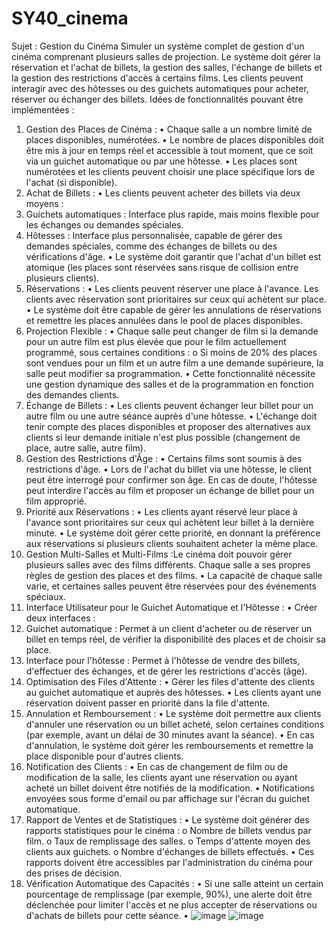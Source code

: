 # SY40_cinema
Sujet : Gestion du Cinéma
Simuler un système complet de gestion d'un cinéma comprenant plusieurs salles de projection.
Le système doit gérer la réservation et l'achat de billets, la gestion des salles, l'échange de
billets et la gestion des restrictions d'accès à certains films. Les clients peuvent interagir avec
des hôtesses ou des guichets automatiques pour acheter, réserver ou échanger des billets.
Idées de fonctionnalités pouvant être implémentées :
1. Gestion des Places de Cinéma :
• Chaque salle a un nombre limité de places disponibles, numérotées.
• Le nombre de places disponibles doit être mis à jour en temps réel et accessible à tout
moment, que ce soit via un guichet automatique ou par une hôtesse.
• Les places sont numérotées et les clients peuvent choisir une place spécifique lors de
l'achat (si disponible).
2. Achat de Billets :
• Les clients peuvent acheter des billets via deux moyens :
1. Guichets automatiques : Interface plus rapide, mais moins flexible pour les
échanges ou demandes spéciales.
2. Hôtesses : Interface plus personnalisée, capable de gérer des demandes
spéciales, comme des échanges de billets ou des vérifications d'âge.
• Le système doit garantir que l'achat d'un billet est atomique (les places sont réservées
sans risque de collision entre plusieurs clients).
3. Réservations :
• Les clients peuvent réserver une place à l'avance. Les clients avec réservation sont
prioritaires sur ceux qui achètent sur place.
• Le système doit être capable de gérer les annulations de réservations et remettre les
places annulées dans le pool de places disponibles.
4. Projection Flexible :
• Chaque salle peut changer de film si la demande pour un autre film est plus élevée que
pour le film actuellement programmé, sous certaines conditions :
o Si moins de 20% des places sont vendues pour un film et un autre film a une
demande supérieure, la salle peut modifier sa programmation.
• Cette fonctionnalité nécessite une gestion dynamique des salles et de la programmation
en fonction des demandes clients.
5. Échange de Billets :
• Les clients peuvent échanger leur billet pour un autre film ou une autre séance auprès
d'une hôtesse.
• L'échange doit tenir compte des places disponibles et proposer des alternatives aux
clients si leur demande initiale n'est plus possible (changement de place, autre salle,
autre film).
6. Gestion des Restrictions d'Âge :
• Certains films sont soumis à des restrictions d'âge.
• Lors de l'achat du billet via une hôtesse, le client peut être interrogé pour confirmer son
âge. En cas de doute, l'hôtesse peut interdire l'accès au film et proposer un échange de
billet pour un film approprié.
7. Priorité aux Réservations :
• Les clients ayant réservé leur place à l'avance sont prioritaires sur ceux qui achètent leur
billet à la dernière minute.
• Le système doit gérer cette priorité, en donnant la préférence aux réservations si
plusieurs clients souhaitent acheter la même place.
8. Gestion Multi-Salles et Multi-Films :Le cinéma doit pouvoir gérer plusieurs salles avec des films différents. Chaque salle a
ses propres règles de gestion des places et des films.
• La capacité de chaque salle varie, et certaines salles peuvent être réservées pour des
événements spéciaux.
9. Interface Utilisateur pour le Guichet Automatique et l'Hôtesse :
• Créer deux interfaces :
1. Guichet automatique : Permet à un client d'acheter ou de réserver un billet en
temps réel, de vérifier la disponibilité des places et de choisir sa place.
2. Interface pour l'hôtesse : Permet à l'hôtesse de vendre des billets, d'effectuer
des échanges, et de gérer les restrictions d'accès (âge).
10. Optimisation des Files d'Attente :
• Gérer les files d'attente des clients au guichet automatique et auprès des hôtesses.
• Les clients ayant une réservation doivent passer en priorité dans la file d'attente.
11. Annulation et Remboursement :
• Le système doit permettre aux clients d'annuler une réservation ou un billet acheté,
selon certaines conditions (par exemple, avant un délai de 30 minutes avant la séance).
• En cas d'annulation, le système doit gérer les remboursements et remettre la place
disponible pour d'autres clients.
12. Notification des Clients :
• En cas de changement de film ou de modification de la salle, les clients ayant une
réservation ou ayant acheté un billet doivent être notifiés de la modification.
• Notifications envoyées sous forme d'email ou par affichage sur l'écran du guichet
automatique.
13. Rapport de Ventes et de Statistiques :
• Le système doit générer des rapports statistiques pour le cinéma :
o Nombre de billets vendus par film.
o Taux de remplissage des salles.
o Temps d'attente moyen des clients aux guichets.
o Nombre d'échanges de billets effectués.
• Ces rapports doivent être accessibles par l'administration du cinéma pour des prises de
décision.
14. Vérification Automatique des Capacités :
• Si une salle atteint un certain pourcentage de remplissage (par exemple, 90%), une
alerte doit être déclenchée pour limiter l'accès et ne plus accepter de réservations ou
d'achats de billets pour cette séance.
•
![image](https://github.com/user-attachments/assets/4ea7216b-1feb-4761-b212-2080cbc3b80d)
![image](https://github.com/user-attachments/assets/8459758f-aaf9-4699-ae9e-23b4b7827e23)




